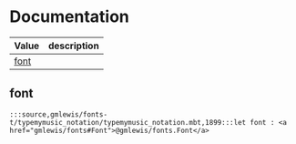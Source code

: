 # Documentation
|Value|description|
|---|---|
|[font](#font)||

## font

```moonbit
:::source,gmlewis/fonts-t/typemymusic_notation/typemymusic_notation.mbt,1899:::let font : <a href="gmlewis/fonts#Font">@gmlewis/fonts.Font</a>
```


